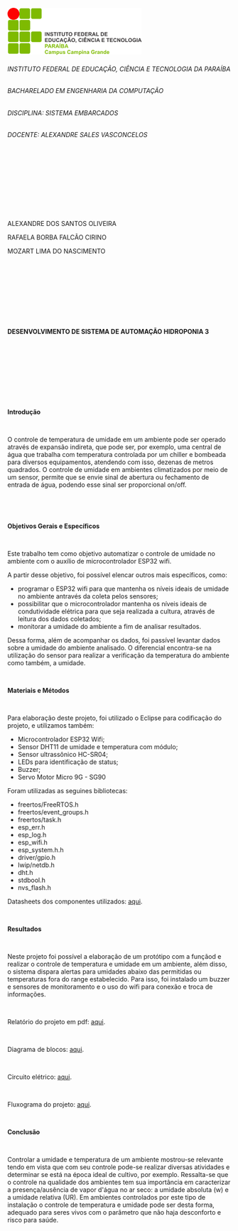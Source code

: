 ![logo IFPB](https://github.com/rafaelacirino/prototipagem/blob/main/logo_campus.png)<br>
<h6>INSTITUTO FEDERAL DE EDUCAÇÃO, CIÊNCIA E TECNOLOGIA DA PARAÍBA</h6>
<h6>BACHARELADO EM ENGENHARIA DA COMPUTAÇÃO</h6>
<h6>DISCIPLINA: SISTEMA EMBARCADOS</h6>
<h6>DOCENTE: ALEXANDRE SALES VASCONCELOS</h6>
<br>
<br>
<br>
<br>
<br>
<br>
<br>
<br>
<p>ALEXANDRE DOS SANTOS OLIVEIRA</p>
<p>RAFAELA BORBA FALCÃO CIRINO</p>
<p>MOZART LIMA DO NASCIMENTO</p>
<br>
<br>
<br>
<br>
<br>
<br>
<br>
<br>
<p><b>DESENVOLVIMENTO DE SISTEMA DE AUTOMAÇÃO HIDROPONIA 3</b></p>
<br>
<br>
<br>
<br>
<br>
<br>
<br>
<br>
<p><b>Introdução</b></p>
<br>
<p>O controle de temperatura de umidade em um ambiente pode ser operado através de expansão indireta, que pode ser, por exemplo, uma central de água que trabalha com temperatura controlada por um chiller e bombeada para diversos equipamentos, atendendo com isso, dezenas de metros quadrados. O controle de umidade em ambientes climatizados por meio de um sensor, permite que se envie sinal de abertura ou fechamento de entrada de água, podendo esse sinal ser proporcional on/off.</p>
<br>
<p></p>
<br>
<p><b>Objetivos Gerais e Específicos</b></p>
<br>
<p>Este trabalho tem como objetivo automatizar o controle de umidade no ambiente com o auxílio de microcontrolador ESP32 wifi.</p>
<p>A partir desse objetivo, foi possível elencar outros mais específicos, como:
<ul>
  <li>programar o ESP32 wifi para que mantenha os níveis ideais de umidade no ambiente antravés da coleta pelos sensores;</li>
  <li>possibilitar que o microcontrolador mantenha os níveis ideais de condutividade elétrica para que seja realizada a cultura, através de leitura dos dados coletados;</li>
  <li>monitorar a umidade do ambiente a fim de analisar resultados.</li>
</ul></p>
<p>Dessa forma, além de acompanhar os dados, foi passível levantar dados sobre a umidade do ambiente analisado. O diferencial encontra-se na utilização do sensor para realizar a verificação da temperatura do ambiente como também, a umidade.</p>
<br>
<p><b>Materiais e Métodos</b></p>
<br>
<p>Para elaboração deste projeto, foi utilizado o Eclipse para codificação do projeto, e utilizamos também:
<ul>
  <li>Microcontrolador ESP32 Wifi;</li>
  <li>Sensor DHT11 de umidade e temperatura com módulo;</li>
  <li>Sensor ultrassônico HC-SR04;</li>
  <li>LEDs para identificação de status;</li>
  <li>Buzzer;</li>
  <li>Servo Motor Micro 9G - SG90</li>
</ul>
<p>Foram utilizadas as seguines bibliotecas:</p>
<ul>
  <li>freertos/FreeRTOS.h</li>
  <li>freertos/event_groups.h</li>
  <li>freertos/task.h</li>
  <li>esp_err.h</li>
  <li>esp_log.h</li>
  <li>esp_wifi.h</li>
  <li>esp_system.h.h</li>
  <li>driver/gpio.h</li>
  <li>lwip/netdb.h</li>
  <li>dht.h</li>
  <li>stdbool.h</li>
  <li>nvs_flash.h</li>
</ul>
<p>Datasheets dos componentes utilizados: <a href="https://github.com/rafaelacirino/SistemasEmbarcados/tree/master/Datasheets"> aqui</a>.</p>
<br>
<p><b>Resultados</b></p>
<br>
<p>Neste projeto foi possível a elaboração de um protótipo com a funçãod e realizar o controle de temperatura e umidade em um ambiente, além disso, o sistema dispara alertas para umidades abaixo das permitidas ou temperaturas fora do range estabelecido. Para isso, foi instalado um buzzer e sensores de monitoramento e o uso do wifi para conexão e troca de informações.</p>
<br>
<p>Relatório do projeto em pdf: <a href=""> aqui</a>.</p>
<br>
<p>Diagrama de blocos: <a href=""> aqui</a>.</p>
<br>
<p>Circuito elétrico: <a href=""> aqui</a>.</p>
<br>
<p>Fluxograma do projeto: <a href=""> aqui</a>.</p>
<br>
<p><b>Conclusão</b></p>
<br>
<p>Controlar a umidade e temperatura de um ambiente mostrou-se relevante tendo em vista que com seu controle pode-se realizar diversas atividades e determinar se está na época ideal de cultivo, por exemplo. Ressalta-se que o controle na qualidade dos ambientes tem sua importância em caracterizar a presença/ausência de vapor d'água no ar seco: a umidade absoluta (w) e a umidade relativa (UR). Em ambientes controlados por este tipo de instalação o controle de temperatura e umidade pode ser desta forma, adequado para seres vivos com o parâmetro que não haja desconforto e risco para saúde.</p>
